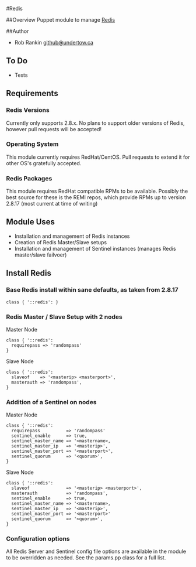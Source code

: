 #Redis

##Overview
Puppet module to manage [Redis](http://redis.io/)

##Author
* Rob Rankin <github@undertow.ca>

## To Do
* Tests

## Requirements
### Redis Versions
Currently only supports 2.8.x.  No plans to support older versions of Redis, however pull requests will be accepted!

### Operating System
This module currently requires RedHat/CentOS.  Pull requests to extend it for other OS's gratefully accepted.

### Redis Packages
This module requires RedHat compatible RPMs to be available.  Possibly the best source for these is the REMI repos, which provide RPMs up to version 2.8.17 (most current at time of writing)

## Module Uses

* Installation and management of Redis instances
* Creation of Redis Master/Slave setups
* Installation and management of Sentinel instances (manages Redis master/slave failvoer)

## Install Redis

### Base Redis install within sane defaults, as taken from 2.8.17
```
class { '::redis': }
```

### Redis Master / Slave Setup with 2 nodes
Master Node
```
class { '::redis':
  requirepass => 'randompass'
}
```

Slave Node
```
class { '::redis':
  slaveof    => '<masterip> <masterport>',
  masterauth => 'randompass',
}
```

### Addition of a Sentinel on nodes
Master Node
```
class { '::redis':
  requirepass          => 'randompass'
  sentinel_enable      => true,
  sentinel_master_name => '<mastername>,
  sentinel_master_ip   => '<masterip>',
  sentinel_master_port => '<masterport>',
  sentinel_quorum      => '<quorum>',
}
```

Slave Node
```
class { '::redis':
  slaveof              => '<masterip> <masterport>',
  masterauth           => 'randompass',
  sentinel_enable      => true,
  sentinel_master_name => '<mastername>,
  sentinel_master_ip   => '<masterip>',
  sentinel_master_port => '<masterport>'
  sentinel_quorum      => '<quorum>',
}
```



### Configuration options

All Redis Server and Sentinel config file options are available in the module to be overridden as needed.  See the params.pp class for a full list.
